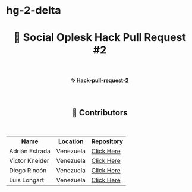 # hg-2-delta

<h1 align="center"> 🌟 Social Oplesk Hack Pull Request #2</h1>
<br>

  
 </h4>
<h4 align="center">  <a href="https://github.com/SocialOplesk/hack_pull_request_2"> ✨ Hack-pull-request-2 </a>  </h4>
<br>
<h2 align="center">💫 Contributors </h2>
<br>
<table align="center" >
  <tr>
    <th>Name</th>
    <th>Location</th>
    <th>Repository</th>
  </tr>
  
  <tr>
    <td>Adrián Estrada</td>
    <td>Venezuela</td>
    <td><a href="https://github.com/aeec21">Click Here</a></td
  </tr>

  <tr>
    <td>Victor Kneider</td>
    <td>Venezuela</td>
    <td><a href="https://github.com/VKneider">Click Here</a></td
  </tr>

  <tr>
    <td>Diego Rincón</td>
    <td>Venezuela</td>
    <td><a href="https://github.com/diegoarff">Click Here</a></td
  </tr>
  <tr>
    <td>Luis Longart</td>
    <td>Venezuela</td>
    <td><a href="https://github.com/llongart">Click Here</a></td
  </tr>
 

  
 </table>
